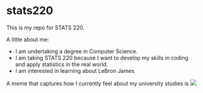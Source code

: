 # stats220

This is my repo for STATS 220. 

A little about me:

- I am undertaking a degree in Computer Science.
- I am taking STATS 220 because I want to develop my skills in coding and apply statistics in the real world.
- I am interested in learning about LeBron James

A meme that captures how I currently feel about my university studies is ![]([https://tenor.com/view/lebron-james-lbj-lebron-nba-lakers-gif-17826620950210234090])
